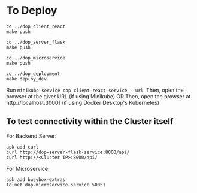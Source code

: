 # To Deploy

```
cd ../dop_client_react
make push

cd ../dop_server_flask
make push

cd ../dop_microservice
make push

cd ../dop_deployment
make deploy_dev
```

Run `minikube service dop-client-react-service --url`. Then, open the browser at the giver URL (if using Minikube)
OR
Then, open the browser at http://localhost:30001 (if using Docker Desktop's Kubernetes)

## To test connectivity within the Cluster itself
For Backend Server:
```
apk add curl
curl http://dop-server-flask-service:8000/api/
curl http://<Cluster IP>:8000/api/
```

For Microservice:
```
apk add busybox-extras
telnet dop-microservice-service 50051
```